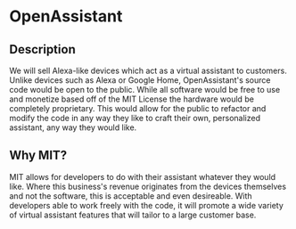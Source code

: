 # OpenAssistant
## Description
We will sell Alexa-like devices which act as a virtual assistant to customers. Unlike devices such as Alexa or Google Home, OpenAssistant's source code would be open to the public.
While all software would be free to use and monetize based off of the MIT License the hardware would be completely proprietary.
This would allow for the public to refactor and modify the code in any way they like to craft their own, personalized assistant, any way they would like.

## Why MIT?
MIT allows for developers to do with their assistant whatever they would like. Where this business's revenue originates from the devices themselves and not the software, this is acceptable and even desireable.
With developers able to work freely with the code, it will promote a wide variety of virtual assistant features that will tailor to a large customer base.

